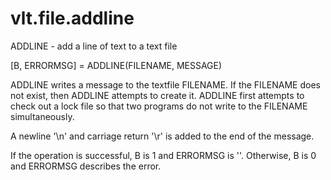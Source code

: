 # vlt.file.addline

  ADDLINE - add a line of text to a text file
 
  [B, ERRORMSG] = ADDLINE(FILENAME, MESSAGE)
 
  ADDLINE writes a message to the textfile FILENAME. If the FILENAME does not exist, then ADDLINE
  attempts to create it. ADDLINE first attempts to check out a lock file so that two programs do not write to the
  FILENAME simultaneously. 
  
  A newline '\n' and carriage return '\r' is added to the end of the message.
 
  If the operation is successful, B is 1 and ERRORMSG is ''. Otherwise, B is 0 and ERRORMSG describes the error.
